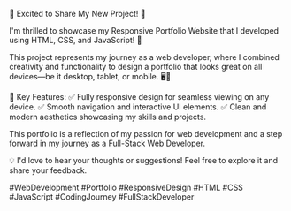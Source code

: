 🌟 Excited to Share My New Project! 🌟

I'm thrilled to showcase my Responsive Portfolio Website that I developed using HTML, CSS, and JavaScript! 🎉

This project represents my journey as a web developer, where I combined creativity and functionality to design a portfolio that looks great on all devices—be it desktop, tablet, or mobile. 🖥️📱

🔑 Key Features:
✅ Fully responsive design for seamless viewing on any device.
✅ Smooth navigation and interactive UI elements.
✅ Clean and modern aesthetics showcasing my skills and projects.

This portfolio is a reflection of my passion for web development and a step forward in my journey as a Full-Stack Web Developer.

💡 I'd love to hear your thoughts or suggestions! Feel free to explore it and share your feedback.

#WebDevelopment #Portfolio #ResponsiveDesign #HTML #CSS #JavaScript #CodingJourney #FullStackDeveloper
